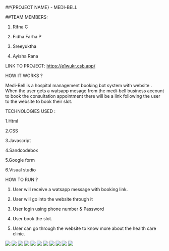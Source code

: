 ##{PROJECT NAME} - MEDI-BELL

##TEAM MEMBERS:

1. Rifna C

2. Fidha Farha P

3. Sreeyuktha 

4. Ayisha Rana


LINK TO PROJECT:
https://e1wukr.csb.app/


HOW IT WORKS ?

Medi-Bell is a hospital management booking bot system with website . When the user gets a watsapp mesage from the medi-bell business account to book the consultation appointment there will be a link following the user to the website to book their slot.

TECHNOLOGIES USED :

1.Html

2.CSS

3.Javascript

4.Sandcodebox

5.Google form

6.Visual studio

HOW TO RUN ?

1. User will receive a watsapp       message with booking link.

2. User will go into the website through it 

3. User login  using  phone number & Password

4. User  book the slot.

5. User can go through the website to know more about the health care clinic.

![](https://drive.google.com/uc?export=view&id=1yR5HUBxNVkK2kK4nhHFh0N-qa1G4V6-8)
![](https://drive.google.com/uc?export=view&id=1EPMUfA5eRT9sXPeHUrJBTyDRRdw5NKwO)
![](https://drive.google.com/uc?export=view&id=1XVWjD9UvO-pktEA7FsUUKGvZgWBvmURN)
![](https://drive.google.com/uc?export=view&id=1t4ZSolQeNYF0u56JuIt2es9WR0T9cyJ)
![](https://drive.google.com/uc?export=view&id=183CKjDyMRS5-0tIfdw90foEdAHzndogl)
![](https://drive.google.com/uc?export=view&id=13McuDSeRTGCl-DXxuvBQ5MTfop8pwitG)
![](https://drive.google.com/uc?export=view&id=xwNFQTUzFYC7W0J26PWO9SbyUc8IhR)
![](https://drive.google.com/uc?export=view&id=1QTiPo9qlCryV0hcUTMFJ2fH8XR4nuxQ0)
![](https://drive.google.com/uc?export=view&id=1A3_F1lucgaJT2VTaqLkvPT9HFqj-Ddys)
![](https://drive.google.com/uc?export=view&id=1s9oU8RwMdCZS0LeqQTUXKt6E2IUILSHO)
![](https://drive.google.com/uc?export=view&id=1PRL6wSNgL-B43BYnlEl8v_T_Myci8crY)





